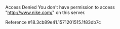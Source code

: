 Access Denied You don't have permission to access "http://www.nike.com/" on this server.

Reference #18.3cb89e41.1571201515.1f83db7c